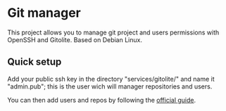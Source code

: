 # Git manager
This project allows you to manage git project and users permissions with OpenSSH and Gitolite.
Based on Debian Linux.

## Quick setup
Add your public ssh key in the directory "services/gitolite/" and name it "admin.pub"; this is the user wich will manager repositories and users.

You can then add users and repos by following the [official guide](https://github.com/sitaramc/gitolite#adding-users-and-repos).
